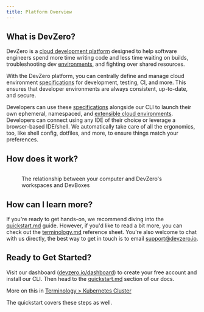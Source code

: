 ```yaml
---
title: Platform Overview
---
```

## What is DevZero?

DevZero is a [cloud development platform](https://www.devzero.io/cloud-development-environment) designed to help software engineers spend more time writing code and less time waiting on builds, troubleshooting dev [environments](../references/terminology.md#environments), and fighting over shared resources.

With the DevZero platform, you can centrally define and manage cloud environment [specifications](../references/terminology.md#recipe) for development, testing, CI, and more. This ensures that developer environments are always consistent, up-to-date, and secure.

Developers can use these [specifications](../recipes/syntax.md) alongside our CLI to launch their own ephemeral, namespaced, and [extensible cloud environments](../references/terminology.md#workspace). Developers can connect using any IDE of their choice or leverage a browser-based IDE/shell. We automatically take care of all the ergonomics, too, like shell config, dotfiles, and more, to ensure things match your preferences.

## How does it work?

<figure><img src="../.gitbook/assets/computer-to-workspace-devbox.jpg" alt=""><figcaption><p>The relationship between your computer and DevZero's workspaces and DevBoxes</p></figcaption></figure>

## How can I learn more?

If you're ready to get hands-on, we recommend diving into the [quickstart.md](quickstart.md "mention") guide. However, if you'd like to read a bit more, you can check out the [terminology.md](../references/terminology.md "mention") reference sheet. You're also welcome to chat with us directly, the best way to get in touch is to email [support@devzero.io](mailto:support@devzero.io).

## Ready to Get Started?

Visit our dashboard ([devzero.io/dashboard](https://devzero.io/dashboard)) to create your free account and install our CLI. Then head to the [quickstart.md](quickstart.md "mention") section of our docs.

More on this in [Terminology > Kubernetes Cluster](../references/terminology.md#kubernetes-cluster-ephemeral-namespaced)

The quickstart covers these steps as well.
